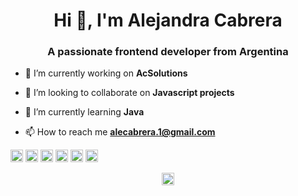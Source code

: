 <h1 align="center">Hi 👋, I'm Alejandra Cabrera</h1>
<h3 align="center">A passionate frontend developer from Argentina</h3>

- 🔭 I’m currently working on **AcSolutions**

- 👯 I’m looking to collaborate on **Javascript projects**

- 🌱 I’m currently learning **Java**

- 📫 How to reach me **alecabrera.1@gmail.com**

<p align="left"><img src="https://devicons.github.io/devicon/devicon.git/icons/bootstrap/bootstrap-plain.svg" alt="bootstrap" width="20" height="20"/> <img src="https://devicons.github.io/devicon/devicon.git/icons/css3/css3-original-wordmark.svg" alt="css3" width="20" height="20"/> <img src="https://devicons.github.io/devicon/devicon.git/icons/html5/html5-original-wordmark.svg" alt="html5" width="20" height="20"/> <img src="https://devicons.github.io/devicon/devicon.git/icons/javascript/javascript-original.svg" alt="javascript" width="20" height="20"/> <img src="https://devicons.github.io/devicon/devicon.git/icons/mysql/mysql-original-wordmark.svg" alt="mysql" width="20" height="20"/> <img src="https://devicons.github.io/devicon/devicon.git/icons/php/php-original.svg" alt="php" width="20" height="20"/></p><p align="center">
<a href="https://linkedin.com/in/https://www.linkedin.com/in/alejandra-cabrera-/" target="blank"><img align="center" src="https://cdn.jsdelivr.net/npm/simple-icons@3.0.1/icons/linkedin.svg" alt="https://www.linkedin.com/in/alejandra-cabrera-/" height="20" width="20" /></a>
</p>
